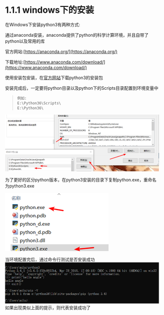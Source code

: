 # 1.1.1 windows下的安装

在Windows下安装python3有两种方式:

通过anaconda安装，anaconda提供了python的科学计算环境，并且自带了python以及常用的库

官方网站:[https://anaconda.org/](https://anaconda.org/)

下载地址:[https://www.anaconda.com/download/](https://www.anaconda.com/download/)

使用安装包安装，在[官方网站](https://www.python.org/downloads/)下载python3的安装包

安装完成后，一定要将python目录以及python下的Scripts目录配置到环境变量中

> ```text
> 例如:
> E:\Python36\Scripts\
> E:\Python36\
> ```

![](../../.gitbook/assets/1.1.1-1.png)

为了更好的区分python版本，在python3安装的目录下复制python.exe，重命名为python3.exe

![](../../.gitbook/assets/1.1.1-2.png)

当环境配置完后，通过命令行测试是否安装成功![](../../.gitbook/assets/1.1.1-4.png)如果出现类似上面的提示，则代表安装成功了

